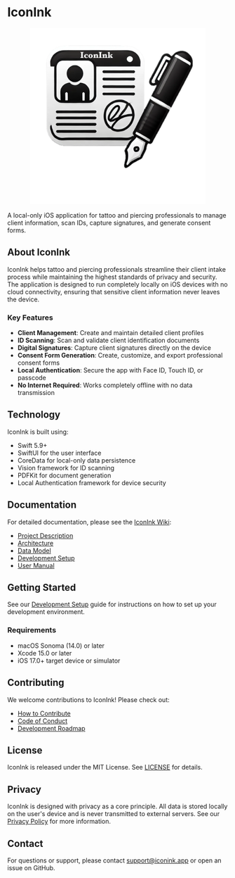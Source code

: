 # IconInk

<p align="center">
  <img src="iconink/Assets.xcassets/IconInk_nobg.png" alt="IconInk Logo" width="400" />
</p>

A local-only iOS application for tattoo and piercing professionals to manage client information, scan IDs, capture signatures, and generate consent forms.

## About IconInk

IconInk helps tattoo and piercing professionals streamline their client intake process while maintaining the highest standards of privacy and security. The application is designed to run completely locally on iOS devices with no cloud connectivity, ensuring that sensitive client information never leaves the device.

### Key Features

- **Client Management**: Create and maintain detailed client profiles
- **ID Scanning**: Scan and validate client identification documents
- **Digital Signatures**: Capture client signatures directly on the device
- **Consent Form Generation**: Create, customize, and export professional consent forms
- **Local Authentication**: Secure the app with Face ID, Touch ID, or passcode
- **No Internet Required**: Works completely offline with no data transmission

## Technology

IconInk is built using:

- Swift 5.9+
- SwiftUI for the user interface
- CoreData for local-only data persistence
- Vision framework for ID scanning
- PDFKit for document generation
- Local Authentication framework for device security

## Documentation

For detailed documentation, please see the [IconInk Wiki](https://github.com/iconink/iconink/wiki):

- [Project Description](https://github.com/iconink/iconink/wiki/Project-Description)
- [Architecture](https://github.com/iconink/iconink/wiki/Architecture)
- [Data Model](https://github.com/iconink/iconink/wiki/Data-Model)
- [Development Setup](https://github.com/iconink/iconink/wiki/Development-Setup)
- [User Manual](https://github.com/iconink/iconink/wiki/User-Manual)

## Getting Started

See our [Development Setup](https://github.com/iconink/iconink/wiki/Development-Setup) guide for instructions on how to set up your development environment.

### Requirements

- macOS Sonoma (14.0) or later
- Xcode 15.0 or later
- iOS 17.0+ target device or simulator

## Contributing

We welcome contributions to IconInk! Please check out:

- [How to Contribute](https://github.com/iconink/iconink/wiki/How-to-Contribute)
- [Code of Conduct](https://github.com/iconink/iconink/wiki/Code-of-Conduct)
- [Development Roadmap](https://github.com/iconink/iconink/wiki/Roadmap)

## License

IconInk is released under the MIT License. See [LICENSE](LICENSE) for details.

## Privacy

IconInk is designed with privacy as a core principle. All data is stored locally on the user's device and is never transmitted to external servers. See our [Privacy Policy](https://github.com/iconink/iconink/wiki/Privacy-Policy) for more information.

## Contact

For questions or support, please contact support@iconink.app or open an issue on GitHub.

